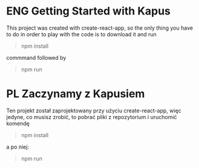 # ENG Getting Started with Kapus

This project was created with create-react-app, so the only thing you have to do in order to play with the code is to download it and run
>
>npm install
>
commmand followed by
>
>npm run
>
# PL Zaczynamy z Kapusiem

Ten projekt został zaprojektowany przy użyciu create-react-app, więc jedyne, co musisz zrobić, to pobrać pliki z repozytorium i uruchomić komendę
>
>npm install
>
a po niej:
>
>npm run
>
